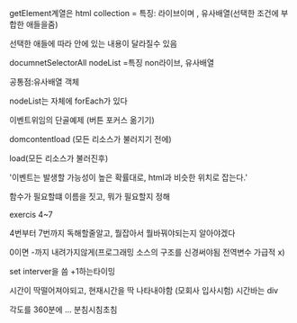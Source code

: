 getElement계열은 html collection = 특징: 라이브이며 , 유사배열(선택한 조건에 부합한 애들을줌)

선택한 애들에 따라 안에 있는 내용이 달라질수 있음

documnetSelectorAll nodeList =특징 non라이브, 유사배열

공통점:유사배열 객체

nodeList는 자체에 forEach가 있다

이벤트위임의 단골예제 (버튼 포커스 옮기기)

domcontentload (모든 리소스가 불러지기 전에)

load(모든 리소스가 불러진후)

'이벤트는 발생할 가능성이 높은 확률대로, html과 비슷한 위치로 잡는다.'

함수가 필요할떄 이름을 짓고, 뭐가 필요할지 정해

exercis 4~7

4번부터 7번까지 독해할줄알고, 뭘잡아서 뭘바꿔야되는지 알아야겠다

0이면 -까지 내려가지않게(프로그래밍 소스의 구조를 신경써야됨 전역변수 가급적 x)

set interver을 씀 +1하는타이밍

시간이 딱떨어져야되고, 현재시간을 딱 나타내야함 (모회사 입사시험) 시간바는 div

각도를 360분에 ... 분침시침초침


